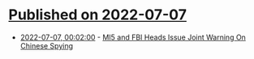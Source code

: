 # [Published on 2022-07-07](index.md)

* [2022-07-07, 00:02:00](https://news.slashdot.org/story/22/07/06/2022201/mi5-and-fbi-heads-issue-joint-warning-on-chinese-spying?utm_source=rss1.0mainlinkanon&utm_medium=feed) - [MI5 and FBI Heads Issue Joint Warning On Chinese Spying](https://news.slashdot.org/story/22/07/06/2022201/mi5-and-fbi-heads-issue-joint-warning-on-chinese-spying?utm_source=rss1.0mainlinkanon&utm_medium=feed)
